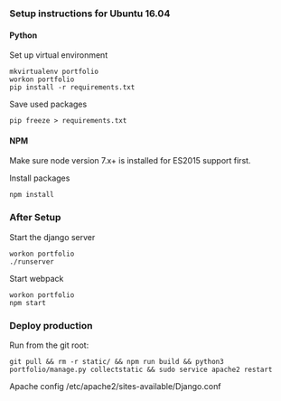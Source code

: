 ### Setup instructions for Ubuntu 16.04

#### Python
Set up virtual environment
```
mkvirtualenv portfolio
workon portfolio
pip install -r requirements.txt
```

Save used packages
```
pip freeze > requirements.txt
```

#### NPM
Make sure node version 7.x+ is installed for ES2015 support first.

Install packages
```
npm install
```

### After Setup
Start the django server
```
workon portfolio
./runserver
```

Start webpack
```
workon portfolio
npm start
```

### Deploy production
Run from the git root:
```
git pull && rm -r static/ && npm run build && python3 portfolio/manage.py collectstatic && sudo service apache2 restart
```

Apache config
/etc/apache2/sites-available/Django.conf

